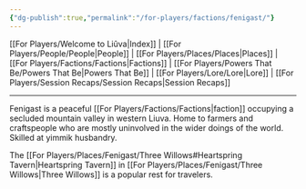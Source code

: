 ```yaml
---
{"dg-publish":true,"permalink":"/for-players/factions/fenigast/"}
---
```


[[For Players/Welcome to Liûva\|Index]] | [[For Players/People/People\|People]] | [[For Players/Places/Places\|Places]] | [[For Players/Factions/Factions\|Factions]] | [[For Players/Powers That Be/Powers That Be\|Powers That Be]] | [[For Players/Lore/Lore\|Lore]] | [[For Players/Session Recaps/Session Recaps\|Session Recaps]]
***
Fenigast is a peaceful [[For Players/Factions/Factions\|faction]] occupying a secluded mountain valley in western Liuva. Home to farmers and craftspeople who are mostly uninvolved in the wider doings of the world. Skilled at yimmik husbandry.

The [[For Players/Places/Fenigast/Three Willows#Heartspring Tavern\|Heartspring Tavern]] in [[For Players/Places/Fenigast/Three Willows\|Three Willows]] is a popular rest for travelers.